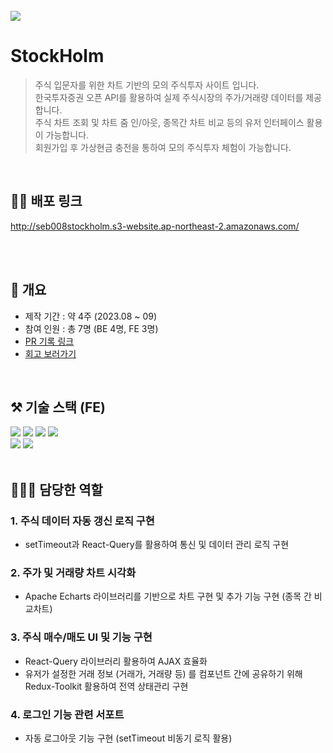 <br/>
<img src="https://cdn.discordapp.com/attachments/1144140016281473055/1146001477249269851/2023-08-29_5.27.59.png">

# StockHolm
> 주식 입문자를 위한 차트 기반의 모의 주식투자 사이트 입니다.<br/>
한국투자증권 오픈 API를 활용하여 실제 주식시장의 주가/거래량 데이터를 제공합니다. <br/>
주식 차트 조회 및 차트 줌 인/아웃, 종목간 차트 비교 등의 유저 인터페이스 활용이 가능합니다. <br/>
회원가입 후 가상현금 충전을 통하여 모의 주식투자 체험이 가능합니다. 
<br/>

## 🏃‍♂️ 배포 링크
http://seb008stockholm.s3-website.ap-northeast-2.amazonaws.com/
<br/>
<br/>

<br/>

## 📌 개요
- 제작 기간 : 약 4주 (2023.08 ~ 09)
- 참여 인원 : 총 7명 (BE 4명, FE 3명)
- <a href='https://github.com/codestates-seb/seb45_main_008/pulls?q=is%3Apr+author%3A%40me+is%3Aclosed'>PR 기록 링크</a>
- <a href='https://velog.io/@novice93/팀-프로젝트-모의-주식투자-사이트-StockHolm'>회고 보러가기</a> 
<br/>

## ⚒ 기술 스택 (FE)
<div>
<img src ="https://img.shields.io/badge/TypeScript-yellow.svg?&style=for-the-badge&logo=typescript&logoColor=#3178C6"/>
<img src ="https://img.shields.io/badge/React-darkgreen.svg?&style=for-the-badge&logo=react&logoColor=#61DAFB"/>
<img src ="https://img.shields.io/badge/Redux-purple.svg?&style=for-the-badge&logo=redux&logoColor=#764ABC"/>
<img src ="https://img.shields.io/badge/React Query-orange.svg?&style=for-the-badge&logo=reactQuery&logoColor=#FF4154"/>
</div>
<div>
<img src ="https://img.shields.io/badge/styled components-pink.svg?&style=for-the-badge&logo=styledcomponents&logoColor=#DB7093"/>
<img src ="https://img.shields.io/badge/Apache Echarts-skyblue.svg?&style=for-the-badge&logo=apacheecharts&logoColor=#AA344D"/>
</div>
<br/>

## 🧑🏻‍💻 담당한 역할

### 1. 주식 데이터 자동 갱신 로직 구현
- setTimeout과 React-Query를 활용하여 통신 및 데이터 관리 로직 구현


### 2. 주가 및 거래량 차트 시각화
- Apache Echarts 라이브러리를 기반으로 차트 구현 및 추가 기능 구현 (종목 간 비교차트)

### 3. 주식 매수/매도 UI 및 기능 구현
- React-Query 라이브러리 활용하여 AJAX 효율화 <br/>
- 유저가 설정한 거래 정보 (거래가, 거래량 등) 를 컴포넌트 간에 공유하기 위해 Redux-Toolkit 활용하여 전역 상태관리 구현

### 4. 로그인 기능 관련 서포트
- 자동 로그아웃 기능 구현 (setTimeout 비동기 로직 활용)

